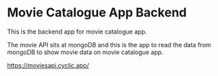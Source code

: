 # Movie Catalogue App Backend

This is the backend app for movie catalogue app.

The movie API sits at mongoDB and this is the app to read the data from mongoDB to show movie data on movie catalogue app.

https://moviesapi.cyclic.app/
